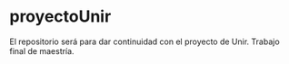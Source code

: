 # proyectoUnir
El repositorio será para dar continuidad con el proyecto de Unir. Trabajo final de maestría.
